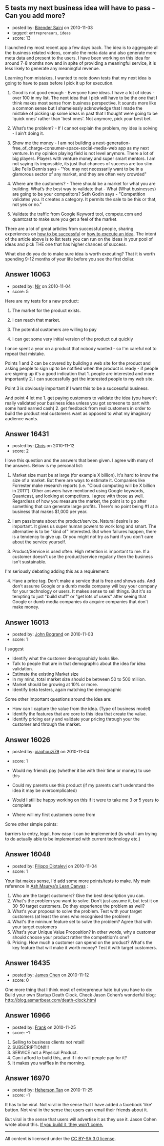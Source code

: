 ## 5 tests my next business idea will have to pass - Can you add more?

- posted by: [Birender Saini](https://stackexchange.com/users/-1/5019-birender-saini) on 2010-11-03
- tagged: `entrepreneurs`, `ideas`
- score: 13

I launched my most recent app a few days back. The idea is to aggregate all the business related videos, compile the meta data and also generate more meta data and present to the users. I have been working on this idea for around 7-8 months now and in spite of providing a meaningful service, it is less likely to generate any meaningful revenue. 

Learning from mistakes, I wanted to note down tests that my next idea is going to have to pass before I pick it up for execution. 

1) Good is not good enough - Everyone have ideas. I have a lot of ideas - over 100 in my list. The next idea that I pick will have to be the one that I think makes most sense from business perspective. It sounds more like a common sense but I shamelessly acknowledge that I made the mistake of picking up some ideas in past that I thought were going to be 'quick ones' rather than 'best ones'. Not anymore, pick your best bet. 

2) What’s the problem? - If I cannot explain the problem, my idea is solving - I ain't doing it. 

3) Show me the money - I am not building a next-generation-free_of_charge-consumer-space-social-media-web app as my next venture. In my opinion playing field is not level anymore. There a lot of big players. Players with venture money and super smart mentors. I am not saying its impossible, its just that chances of success are too slim. Like Felis Dennis says - "You may not necessarily want to be in a glamorous sector of any market, and they are often very crowded"

4) Where are the customers? - There should be a market for what you are building. What’s the best way to validate that - What (What businesses) are going to be your competitors? Seth Godin says - "Competition validates you. It creates a category. It permits the sale to be this or that, not yes or no." 

5) Validate the traffic from Google Keyword tool, compete.com and quantcast to make sure you get a feel of the market. 

There are a lot of great articles from successful people, sharing experiences on <a href="http://jasonlbaptiste.com/startups/how-to-become-a-millionaire-in-three-years/">how to be successful</a> or <a href="http://jasonlbaptiste.com/featured-articles/how-to-go-from-idea-to-launching-with-paying-customers-in-8-steps/">how to execute an idea</a>. The intent of the article above is to list tests you can run on the ideas in your pool of ideas and pick THE one that has higher chances of success. 

What else do you do to make sure idea is worth executing? That it is worth spending 9-12 months of your life before you see the first dollar.



## Answer 16063

- posted by: [Nir](https://stackexchange.com/users/-1/4237-nir) on 2010-11-04
- score: 5

Here are my tests for a new product:

1. The market for the product exists.

2. I can reach that market.

3. The potential customers are willing to pay

4. I can get some very initial version of the product out quickly

I once spent a year on a product that nobody wanted - so I'm careful not to repeat that mistake.

Points 1 and 2 can be covered by building a web site for the product and asking people to sign up to be notified when the product is ready - if people are signing up it's a good indication that 1. people are interested and more importantly 2. I can successfully get the interested people to my web site.

Point 3 is obviously important if I want this to be a successful business.

And point 4 let me 1. get paying customers to validate the idea (you haven't really validated your business idea unless you got someone to part with some hard earned cash) 2. get feedback from real customers in order to build the product real customers want as opposed to what my imaginary audience wants.



## Answer 16431

- posted by: [Chris](https://stackexchange.com/users/-1/5353-chris) on 2010-11-12
- score: 2

I love this question and the answers that been given.  I agree with many of the answers.
Below is my personal list:

1) Market size must be at large (for example X billion).  It's hard to know the size of a market.  But there are ways to estimate it.  Companies like Forrester make research reports (i.e. "Cloud computing will be X billion in 2011").  Other answers have mentioned using Google keywords, Quantcast, and looking at competitors.  I agree with those as well.  Regardless of how you measure the market, the point is to go after something that can generate large profits.  There's no point being #1 at a business that makes $1,000 per year.

2) I am passionate about the product/service.  Natural desire is so important.  It gives us super human powers to work long and smart.  The alternative is to be "kind of" interested.  But when failures happen, there is a tendency to give up.  Or you might not try as hard if you don't care about the service yourself.

3) Product/Service is used often.  High retention is important to me.  If a customer doesn't use the product/service regularly then the business isn't sustainable.

I'm seriously debating adding this as a requirement:

4) Have a price tag.  Don't make a service that is free and shows ads.  And don't assume Google or a dumb media company will buy your company for your technology or users.  It makes sense to sell things.  But it's so tempting to just "build stuff" or "get lots of users" after seeing that Google or dumb media companies do acquire companies that don't make money.






## Answer 16013

- posted by: [John Bogrand](https://stackexchange.com/users/-1/3577-john-bogrand) on 2010-11-03
- score: 1

I suggest

 - Identify what the customer demographicly looks like.
 - Talk to people that are in that demographic about the idea for idea validation.
 - Estimate the existing Market size  
  - In my mind, total market size should be between 50 to 500 million. 
 - Market should be growing at 10% or more.
 - Identify beta testers, again matching the demographic

Some other important questions around the idea are:

 - How can I capture the value from the idea.  (Type of business model)
 - Identify the features that are core to this idea that create the value.
 - Identify pricing early and validate your pricing through your the customer and through the market.
 







## Answer 16026

- posted by: [xiaohouzi79](https://stackexchange.com/users/-1/4868-xiaohouzi79) on 2010-11-04
- score: 1

 - Would my friends pay (whether it be with their time or money) to use this
 - Could my parents use this product (if my parents can't understand the idea it may be overcomplicated)
 - Would I still be happy working on this if it were to take me 3 or 5 years to complete
 - Where will my first customers come from

Some other simple points:

barriers to entry, legal, how easy it can be implemented (is what I am trying to do actually able to be implemented with current technology etc.)


## Answer 16048

- posted by: [Filippo Diotalevi](https://stackexchange.com/users/-1/4482-filippo-diotalevi) on 2010-11-04
- score: 1

<p>Your list makes sense, I'd add some more points/tests to make. My main reference in <a href="http://diotalevi.com/2010/10/24/the-lean-canvas/--3.4.5." rel="nofollow">Ash Maurya's Lean Canvas</a> :</p>

<ol>
<li>Who are the target customers? Give the best description you can.</li>
<li>What's the problem you want to solve. Don't just assume it, but test it on 30-50 target customers. Do they experience the problem as well?</li>
<li>What's your proposal to solve the problem. Test with your target customers (at least the ones who recognised the problem)</li>
<li>What's the mininum feature set to solve the problem? Agree that with your target customers</li>
<li>What's your Unique Value Proposition? In other words, why a customer should choose your product rather the competition's one?</li>
<li>Pricing. How much a customer can spend on the product? What's the key feature that will make it worth money? Test it with target customers.</li>
</ol>



## Answer 16435

- posted by: [James Chen](https://stackexchange.com/users/-1/5368-james-chen) on 2010-11-12
- score: 0

One more thing that I think most of entrepreneur hate but you have to do:  Build your own Startup Death Clock. Check Jason Cohen’s wonderful blog: http://blog.asmartbear.com/death-clock.html


## Answer 16966

- posted by: [Frank](https://stackexchange.com/users/-1/4858-frank) on 2010-11-25
- score: -1

1. Selling to business clients not retail!
2. SUBSCRIPTION!!!! 
3. SERVICE not a Physical Product.
4. Can i afford to build this, and if i do will people pay for it?
5. It makes you waffles in the morning. 


## Answer 16970

- posted by: [Heherson Tan](https://stackexchange.com/users/-1/3949-heherson-tan) on 2010-11-25
- score: -1

It has to be viral. Not viral in the sense that I have added a facebook 'like' button. Not viral in the sense that users can email their friends about it.

But viral in the sense that users will advertise it as they use it. Jason Cohen wrote about this. [If you build it, they won’t come.](http://venturebeat.com/2010/10/27/if-you-build-it-they-wont-come-unless/)



---

All content is licensed under the [CC BY-SA 3.0 license](https://creativecommons.org/licenses/by-sa/3.0/).
